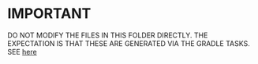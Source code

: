 # IMPORTANT

DO NOT MODIFY THE FILES IN THIS FOLDER DIRECTLY. THE EXPECTATION IS
THAT THESE ARE GENERATED VIA THE GRADLE TASKS. SEE [here](../../../../../README.md)
